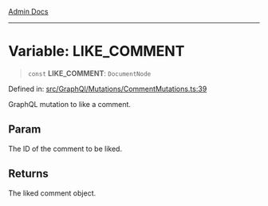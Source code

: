 [Admin Docs](/)

***

# Variable: LIKE\_COMMENT

> `const` **LIKE\_COMMENT**: `DocumentNode`

Defined in: [src/GraphQl/Mutations/CommentMutations.ts:39](https://github.com/PalisadoesFoundation/talawa-admin/blob/main/src/GraphQl/Mutations/CommentMutations.ts#L39)

GraphQL mutation to like a comment.

## Param

The ID of the comment to be liked.

## Returns

The liked comment object.
